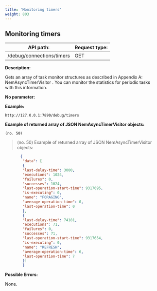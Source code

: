 ```yaml
---
title: 'Monitoring timers'
weight: 803
---
```


 
## Monitoring timers 
| API path: | Request type:  |
|------|------|
| /debug/connections/timers | GET|

 
**Description:**
 
Gets an array of task monitor structures as described in Appendix A: NemAsyncTimerVisitor . You can monitor the statistics for periodic tasks with this information. 

 
**No parameter:**
 
**Example:**
 
`http://127.0.0.1:7890/debug/timers`
 
**Example of returned array of JSON NemAsyncTimerVisitor objects:**

`(no. 50) `

>    (no. 50) Example of returned array of JSON NemAsyncTimerVisitor objects:

 
```json
       {
        "data": [
        {
        "last-delay-time": 3000,
        "executions": 1024,
        "failures": 0,
        "successes": 1024,
        "last-operation-start-time": 9317695,
        "is-executing": 0,
        "name": "FORAGING",
        "average-operation-time": 0,
        "last-operation-time": 0
        },
        {
        "last-delay-time": 74181,
        "executions": 71,
        "failures": 0,
        "successes": 71,
        "last-operation-start-time": 9317654,
        "is-executing": 0,
        "name": "REFRESH",
        "average-operation-time": 6,
        "last-operation-time": 7
        }]
        }
``` 
**Possible Errors:**
 
None.

 
